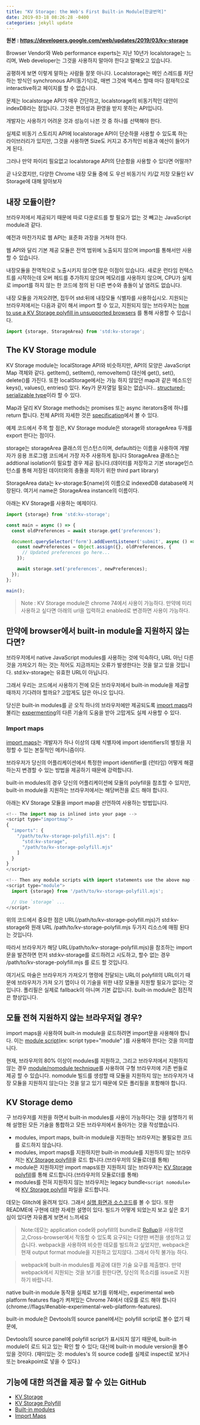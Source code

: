 ```yaml
---
title: "KV Storage: the Web's First Built-in Module[한글번역]"
date: 2019-03-18 08:26:28 -0400
categories: jekyll update
---
```


**원본 : https://developers.google.com/web/updates/2019/03/kv-storage**

Browser Vendor와 Web performance experts는 지난 10년가 localstorage는 느리며, Web developer는 그것을 사용하지 말아야 한다고 말해오고 있습니다.

공평하게 보면 이렇게 말하는 사람들 잘못 아니다. Localstorage는 메인 스레드를 차단하는 방식인 synchronous API(동기식)로, 
매번 그것에 엑세스 할때 마다 잠재적으로 interactive하고 페이지를 할 수 없습니다.

문제는 localstorage API가 매우 간단하고, localstorage의 비동기적인 대안이 indexDB라는 점입니다. 그것은 편의성과 환영을 받지 못하는 API입니다.

개발자는 사용하기 어려운 것과 성능이 나븐 것 중 하나를 선택해야 한다. 

실제로 비동기 스토리지 API에 localstorage API이 단순하믈 사용할 수 있도록 하는 라이브러리가 있지만, 그것을 사용하면 Size도 커지고 추가적인 비용과 예산이 들어가게 된다. 

그러나 만약 파이리 필요없고 localstorage API의 단순함을 사용할 수 있다면 어떨까?

곧 나오겠지만, 다양한 Chrome 내장 모듈 중에 도 우선 비동기식 키/값 저장 모듈인 kV Storage에 대해 알아보자

## 내장 모듈이란?

브라우저에서 제공되기 때문에 따로 다운로드를 할 필요가 없는 것 빼고는 JavaScript module과 같다.

예전과 마찬가지로 웹 API는 표준화 과장을 거쳐야 한다. 

웹 API와 달리 기본 제공 모듈은 전역 범위에 노출되지 않으며 import를 통해서만 사용할 수 있습니다.

내장모듈을 전역적으로 노출시키지 않으면 많은 이점이 있습니다. 새로운 런타임 컨텍스트를 시작하는데 오버 헤드를 추가하지 않으며 메모리를 사용하지 않으며, CPU가 실제로 import를 하지 않는 한 코드에 정의 된 다른 변수와 충돌이 날 염려도 없습니다.

내장 모듈을 가져오려면, 접두어 std:뒤에 내장모듈 식별자를 사용하십시오. 지원되는 브라우저에서는 다음과 같이 해서 import 할 수 있고,
지원되지 않는 브라우저는 [how to use a KV Storage polyfill in unsupported browsers]('https://developers.google.com/web/updates/2019/03/kv-storage#what_if_a_browser_doesnt_support_a_built-in_module') 를 통해 사용할 수 있습니다.

``` javascript
import {storage, StorageArea} from 'std:kv-storage';
```

## The KV Storage module

KV Storage module는 localStorage API와 비슷하지만, API의 모양은 JavaScript Map 객체와 같다. getItem(), setItem(), removeItem() 대신에 get(), set(), delete()를 가진다. 또한 localStorage에서는 가능 하지 않았던 map과 같은 메소드인 keys(), values(), entries() 있다. Key가 문자열일 필요는 없습니다.. [structured-serializable type](https://html.spec.whatwg.org/multipage/structured-data.html#serializable-objects)이라 할 수 있다.

Map과 달리 KV Storage methods는 promises 또는 async iterators중에 하나를 return 합니다.
전체 API의 자세한 것은 [specification](https://wicg.github.io/kv-storage/#storagearea)에서 볼 수 있다.

예제 코드에서 주목 할 점은, KV Storage module은 storage와 storageArea 두개를 export 한다는 점이다.

storage는 storageArea 클래스의 인스턴스이며, default라는 이름을 사용하여 개발자가 응용 프로그램 코드에서 가장 자주 사용하게 됩니다 StorageArea 클래스는 addtional isolation이 필요할 경우 제공 됩니다.(데이터를 저장하고 기본 storage인스턴스를 통해 저장된 데이터와의 충돌을 피하기 위한 third part library)

StorageArea data는 kv-storage:${name}의 이름으로 indexedDB database에 저장된다. 여기서 name은 StorageArea instance의 이름이다.

아래는 KV Storage를 사용하는 예제이다.

```javascript
import {storage} from 'std:kv-storage';

const main = async () => {
  const oldPreferences = await storage.get('preferences');

  document.querySelector('form').addEventListener('submit', async () => {
    const newPreferences = Object.assign({}, oldPreferences, {
      // Updated preferences go here...
    });

    await storage.set('preferences', newPreferences);
  });
};

main();
```

> Note : KV Storage module은 chrome 74에서 사용이 가능하다. 만약에 미리 사용하고 싶다면 아래의 url을 입력하고 enabled로 변경하면 사용이 가능하다.


## 만약에 browser에서 built-in module을 지원하지 않는다면?
브라우저에서 native JavaScript modules를 사용하는 것에 익숙하다, URL 아닌 다른 것을 가져오기 하는 것는 적어도 지금까지는 오류가 발생한다는 것을 알고 있을 것입니다. std:kv-storage는 유효한 URL이 아닙니다.

그래서 우리는 코드에서 사용하기 전에 모든 브라우저에서 built-in module을 제공할때까지 기다려야 할까요? 고맙게도 답은 아니오 입니다.

당신은 built-in modules를 곧 오직 하나의 브라우저에만 제공되도록 [import maps](https://github.com/WICG/import-maps)라 불리는 [expermenting](https://groups.google.com/a/chromium.org/forum/#!msg/blink-dev/sEwWEF80T4s/Nss9VxM3BAAJ)의 다른 기술의 도움을 받아 고맙게도 실제 사용할 수 있다.

### Import maps

[import maps](https://github.com/WICG/import-maps)는 개발자가 하나 이상의 대체 식별자에 import identifiers의 별칭을 지정할 수 있는 본질적인 메카니즘이다.

브라우저가 당신의 어플리케이션에서 특정한 import identifier를 (런타임) 어떻게 해결하는지 변경할 수 있는 방법을 제공하기 때문에 강력합니다.

built-in modules의 경우 당신의 어플리케이션에 모듈의 polyfill을 참조할 수 있지만, built-in module을 지원하는 브라우저에서는 해당버전을 로드 해야 합니다.

아래는 KV Storage 모듈을 import map을 선언하여 사용하는 방법입니다.

```javascript
<!-- The import map is inlined into your page -->
<script type="importmap">
{
  "imports": {
    "/path/to/kv-storage-polyfill.mjs": [
      "std:kv-storage",
      "/path/to/kv-storage-polyfill.mjs"
    ]
  }
}
</script>

<!-- Then any module scripts with import statements use the above map -->
<script type="module">
  import {storage} from '/path/to/kv-storage-polyfill.mjs';

  // Use `storage` ...
</script>
```

위의 코드에서 중요한 점은 URL(/path/to/kv-storage-polyfill.mjs)가 std:kv-storage와 원래 URL /path/to/kv-storage-polyfill.mjs 두가지 리소스에 매핑 된다는 것입니다.

따라서 브라우저가 해당 URL(/path/to/kv-storage-polyfill.mjs)을 참조하는 import문을 발견하면 먼저 std:kv-storage를 로드하려고 시도하고, 할수 없는 경우 /path/to/kv-storage-polyfill.mjs 를 로드 할 것입니다.

여기서도 마술은 브라우저가 가져오기 명령에 전달되는 URL이 polyfill의 URL이기 때문에 브라우저가 가져 오기 맵이나 이 기술을 위한 내장 모듈을 지원할 필요가 없다는 것입니다. 폴리필은 실제로 fallback이 아니며 기본 값입니다. built-in module은 점진적은 향상입니다.

## 모듈 전혀 지원하지 않는 브라우저일 경우?

import maps을 사용하여 built-in module을 로드하려면 import문을 사용해야 합니다. 이는 [module script](https://developers.google.com/web/fundamentals/primers/modules#module-vs-script)(ex: script type="module" )를 사용해야 한다는 것을 의미합니다.

현재, 브라우저의 80% 이상이 modules를 지원하고, 그리고 브라우저에서 지원하지 않는 경우 [module/nomodule technique](https://philipwalton.com/articles/deploying-es2015-code-in-production-today/)를 사용하여 구형 브라우저에 기존 번들로 제공 할 수 있습니다.
nomodule 빌드를 생성할 때 모듈을 지원하지 않는 브라우저가 내장 모듈을 지원하지 않는다는 것을 알고 있기 때문에 모든 폴리필을 포함해야 합니다.

## KV Storage demo
구 브라우저를 저원을 하면서 built-in modules를 사용이 가능하다는 것을 설명하기 위해 설명된 모든 기술을 통합하고 모든 브라우저에서 돌아가는 것을 작성했습니다.

* modules, import maps, built-in module을 지원하는 브라우저는 불필요한 코드를 로드하지 않습니다.
* modules, import maps를 지원하지만 built-in module를 지원하지 않는 브라우저는 [KV Storage polyfill](https://github.com/GoogleChromeLabs/kv-storage-polyfill)을 로드 합니다.(브라우저의 모듈로더를 통해)
* module은 지원하지만 import maps또한 지원하지 않는 브라우저는 [KV Storage polyfill](https://github.com/GoogleChromeLabs/kv-storage-polyfill)를 통해 로드합니다.(브라우저의 모듈로더를 통해)
* modules를 전혀 지원하지 않는 브라우저는 legacy bundle`<script nomodule>`에 [KV Storage polyfill](https://github.com/GoogleChromeLabs/kv-storage-polyfill) 파일을 로드합니다.

데모는 Glitch에 올려져 있다. 그래서 [실행 화면과 소스코드](https://glitch.com/edit/#!/rollup-built-in-modules)를 볼 수 있다.
또한 README에 구현에 대한 자세한 설명이 있다. 빌드가 어떻게 되었는지 보고 싶은 호기심이 있다면 자유롭게 보면서 느끼세요

> Note:데모는 application code와 polyfill의 bundle로 [Rollup](https://rollupjs.org/guide/en)을 사용하였고,Cross-browser에서 작동할 수 있도록 요구되는 다양한 버전을 생성하고 있습니다. webpack을 사용하여 비슷한 데모를 빌드하고 싶었지만, webpack은 현재 output format module을 지원하고 있지않다. 그래서 아직 불가능 하다.

> webpack에 built-in modules를 제공에 대한 기술 요구를 제출했다. 만약 webpack에서 지원되는 것을 보기를 원한다면, 당신의 목소리를 issue로 지원하기 바랍니다.

native built-in module 동작을 실제로 보기를 위해서는, experimental web platform features flag가 켜져있는 Chrome 74에서 데모를 로드 해야 합니다(chrome://flags/#enable-experimental-web-platform-features).

built-in module은 Devtools의 source panel에서는 polyfill script로 볼수 없기 때문에,

Devtools의 source panel에 polyfill script가 표시되지 않기 때문에, built-in module이 로드 되고 있는 확인 할 수 있다; 대신에 built-in module version을 볼수 있을 것이다.
(재미있는 것: modules's 의 source code를 실제로 inspect로 보거나 또는 breakpoint로 넣을 수 있다.)

## 기능에 대한 의견을 제공 할 수 있는 GitHub

* [KV Storage](https://github.com/WICG/kv-storage)
* [KV Storage Polyfill](https://github.com/GoogleChromeLabs/kv-storage-polyfill)
* [Built-in modules](https://github.com/tc39/proposal-javascript-standard-library)
* [Import Maps](https://github.com/WICG/import-maps)










































